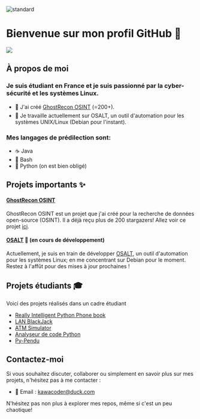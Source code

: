 ![standard](https://github.com/KawaCoder/KawaCoder/assets/67145585/9d76dc84-b22f-4d24-8c2a-12049b19963c)

# Bienvenue sur mon profil GitHub 👋
<a href="https://hits.sh/github.com/KawaCoder">
      <img src="https://hits.sh/github.com/KawaCoder.svg?style=flat&label=Views"/>
</a>

## À propos de moi

### Je suis étudiant en France et je suis passionné par la cyber-sécurité et les systèmes Linux.

- 🔭 J'ai créé [GhostRecon OSINT](https://github.com/KawaCoder/GhostRecon) (⭐200+).
- 🌱 Je travaille actuellement sur OSALT, un outil d'automation pour les systèmes UNIX/Linux (Debian pour l'instant).

### Mes langages de prédilection sont:
- ☕ Java
- 🐚 Bash
- 🐍 Python (on est bien obligé)

## Projets importants ✨

#### [GhostRecon OSINT](https://github.com/KawaCoder/GhostRecon)

GhostRecon OSINT est un projet que j'ai créé pour la recherche de données open-source (OSINT). Il a déjà reçu plus de 200 stargazers! Allez voir ce projet  [ici](https://github.com/KawaCoder/GhostRecon).

#### [OSALT](https://github.com/KawaCoder/OSALT) 🤖 (en cours de développement)

Actuellement, je suis en train de développer [OSALT](https://github.com/KawaCoder/OSALT), un outil d'automation pour les systèmes Linux; en me concentrant sur Debian pour le moment. Restez à l'affût pour des mises à jour prochaines !

## Projets étudiants 🎓
Voici des projets réalisés dans un cadre étudiant
- [Really Intelligent Python Phone book](https://github.com/KawaCoder/RIPP)
- [LAN BlackJack](https://github.com/KawaCoder/LAN_BlackJack)
- [ATM Simulator](https://github.com/KawaCoder/ATM_Simulator)
- [Analyseur de code Python](https://github.com/KawaCoder/Analyseur-de-code-python)
- [Py-Pendu](https://github.com/KawaCoder/PY_pendu)

## Contactez-moi

Si vous souhaitez discuter, collaborer ou simplement en savoir plus sur mes projets, n'hésitez pas à me contacter :

- 📧 Email : [kawacoder@duck.com](mailto:kawacoder@duck.com)

N'hésitez pas non plus à explorer mes repos, même si c'est un peu chaotique!
